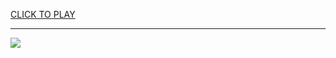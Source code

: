 
<a href="https://premium76.site?title=8_ball_unblocked_games&ref=13M">CLICK TO PLAY</a></h3>
<hr>

<a href="https://premium76.site?title=8_ball_unblocked_games&ref=13M"><img src="https://clearcache.store/games.png"></a>


